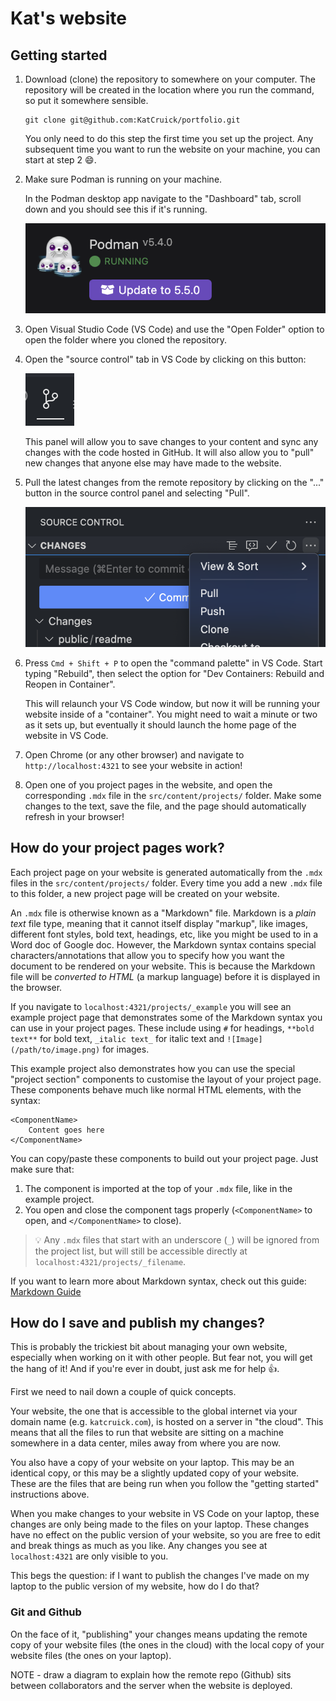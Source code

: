 # Kat's website

## Getting started

1. Download (clone) the repository to somewhere on your computer. The repository will be created in the location where you run the command, so put it somewhere sensible.

   ```
   git clone git@github.com:KatCruick/portfolio.git
   ```

   You only need to do this step the first time you set up the project. Any subsequent time you want to run the website on your machine, you can start at step 2 😄.

2. Make sure Podman is running on your machine.

   In the Podman desktop app navigate to the "Dashboard" tab, scroll down and you should see this if it's running.

   ![Image](/public/readme/podman.png)

3. Open Visual Studio Code (VS Code) and use the "Open Folder" option to open the folder where you cloned the repository.

4. Open the "source control" tab in VS Code by clicking on this button:

   ![Image](/public/readme/source-control-tab.png)

   This panel will allow you to save changes to your content and sync any changes with the code hosted in GitHub. It will also allow you to "pull" new changes that anyone else may have made to the website.

5. Pull the latest changes from the remote repository by clicking on the "..." button in the source control panel and selecting "Pull".

   ![Image](/public/readme/git-pull.png)

6. Press `Cmd + Shift + P` to open the "command palette" in VS Code. Start typing "Rebuild", then select the option for "Dev Containers: Rebuild and Reopen in Container".

   This will relaunch your VS Code window, but now it will be running your website inside of a "container". You might need to wait a minute or two as it sets up, but eventually it should launch the home page of the website in VS Code.

7. Open Chrome (or any other browser) and navigate to `http://localhost:4321` to see your website in action!

8. Open one of you project pages in the website, and open the corresponding `.mdx` file in the `src/content/projects/` folder. Make some changes to the text, save the file, and the page should automatically refresh in your browser!

## How do your project pages work?

Each project page on your website is generated automatically from the `.mdx` files in the `src/content/projects/` folder. Every time you add a new `.mdx` file to this folder, a new project page will be created on your website.

An `.mdx` file is otherwise known as a "Markdown" file. Markdown is a _plain text_ file type, meaning that it cannot itself display "markup", like images, different font styles, bold text, headings, etc, like you might be used to in a Word doc of Google doc. However, the Markdown syntax contains special characters/annotations that allow you to specify how you want the document to be rendered on your website. This is because the Markdown file will be _converted to HTML_ (a markup language) before it is displayed in the browser.

If you navigate to `localhost:4321/projects/_example` you will see an example project page that demonstrates some of the Markdown syntax you can use in your project pages. These include using `#` for headings, `**bold text**` for bold text, `_italic text_` for italic text and `![Image](/path/to/image.png)` for images.

This example project also demonstrates how you can use the special "project section" components to customise the layout of your project page. These components behave much like normal HTML elements, with the syntax:

```
<ComponentName>
    Content goes here
</ComponentName>
```

You can copy/paste these components to build out your project page. Just make sure that:

1. The component is imported at the top of your `.mdx` file, like in the example project.
2. You open and close the component tags properly (`<ComponentName>` to open, and `</ComponentName>` to close).

> 💡 Any `.mdx` files that start with an underscore (`_`) will be ignored from the project list, but will still be accessible directly at `localhost:4321/projects/_filename`.

If you want to learn more about Markdown syntax, check out this guide: [Markdown Guide](https://www.markdownguide.org/cheat-sheet/)

## How do I save and publish my changes?

This is probably the trickiest bit about managing your own website, especially when working on it with other people. But fear not, you will get the hang of it! And if you're ever in doubt, just ask me for help 👍.

First we need to nail down a couple of quick concepts.

Your website, the one that is accessible to the global internet via your domain name (e.g. `katcruick.com`), is hosted on a server in "the cloud". This means that all the files to run that website are sitting on a machine somewhere in a data center, miles away from where you are now.

You also have a copy of your website on your laptop. This may be an identical copy, or this may be a slightly updated copy of your website. These are the files that are being run when you follow the "getting started" instructions above.

When you make changes to your website in VS Code on your laptop, these changes are only being made to the files on your laptop. These changes have no effect on the public version of your website, so you are free to edit and break things as much as you like. Any changes you see at `localhost:4321` are only visible to you.

This begs the question: if I want to publish the changes I've made on my laptop to the public version of my website, how do I do that?

### Git and Github

On the face of it, "publishing" your changes means updating the remote copy of your website files (the ones in the cloud) with the local copy of your website files (the ones on your laptop).

NOTE - draw a diagram to explain how the remote repo (Github) sits between collaborators and the server when the website is deployed.

